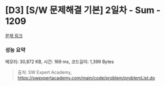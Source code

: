 # [D3] [S/W 문제해결 기본] 2일차 - Sum - 1209 

[문제 링크](https://swexpertacademy.com/main/code/problem/problemDetail.do?contestProbId=AV13_BWKACUCFAYh) 

### 성능 요약

메모리: 30,872 KB, 시간: 169 ms, 코드길이: 1,399 Bytes



> 출처: SW Expert Academy, https://swexpertacademy.com/main/code/problem/problemList.do